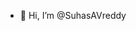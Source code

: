 - 👋 Hi, I’m @SuhasAVreddy

<!---
SuhasAVreddy/SuhasAVreddy is a ✨ special ✨ repository because its `README.md` (this file) appears on your GitHub profile.
You can click the Preview link to take a look at your changes.
--->

